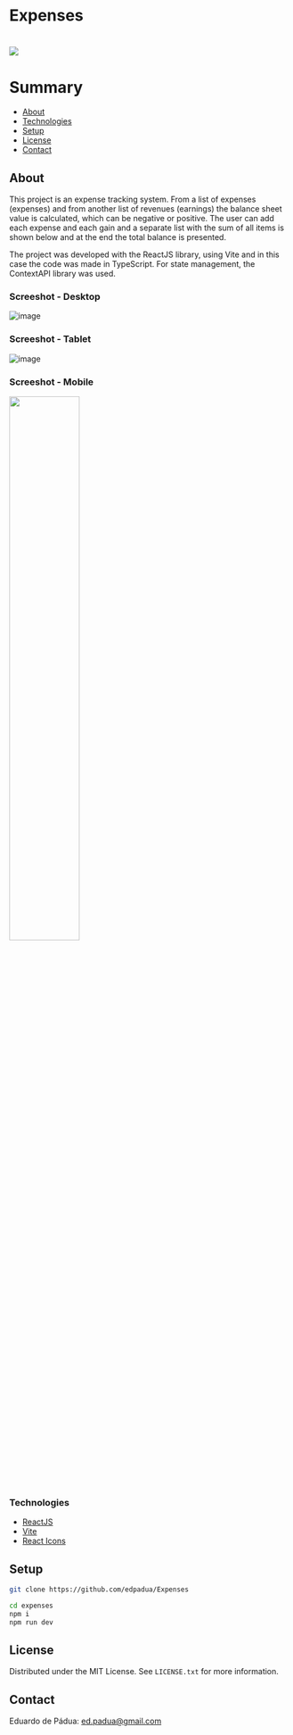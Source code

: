 # Expenses

<h1>
    <a href="https://expenses-theta.vercel.app/"><img src="https://github.com/edpadua/Expenses/blob/main/expenses/public/expenses-capture.gif"></a>
</h1>

# Summary

- [About](#about)
- [Technologies](#technologies)
- [Setup](#setup)
- [License](#license)
- [Contact](#contact)
 
## About

This project is an expense tracking system. From a list of expenses (expenses) and from another list of revenues (earnings) the balance sheet value is calculated, which can be negative or positive. The user can add each expense and each gain and a separate list with the sum of all items is shown below and at the end the total balance is presented.

The project was developed with the ReactJS library, using Vite and in this case the code was made in TypeScript. For state management, the ContextAPI library was used.

### Screeshot - Desktop

![image](https://github.com/edpadua/Expenses/assets/4975360/3d49149c-8f37-47d9-8f4f-0f4afc63e279)

### Screeshot - Tablet

![image](https://github.com/edpadua/Expenses/assets/4975360/5afc7d55-0329-4ff7-b74c-db9602821db7)

### Screeshot - Mobile



<img src="https://github.com/edpadua/Livros/assets/4975360/8884c25e-d042-40d0-b804-22aecd76d4d7" style="width: 50%;" >



### Technologies

- [ReactJS](https://reactjs.org)
- [Vite](https://vitejs.dev/guide/)
- [React Icons](https://react-icons.github.io/react-icons/)


## Setup

```bash
git clone https://github.com/edpadua/Expenses

cd expenses
npm i
npm run dev
```

## License

Distributed under the MIT License. See `LICENSE.txt` for more information.


## Contact

Eduardo de Pádua: ed.padua@gmail.com
 
